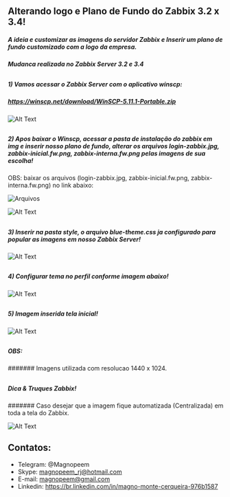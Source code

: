 

##                                      Alterando logo e Plano de Fundo do Zabbix 3.2 x 3.4!

##### A ideia e customizar as imagens do servidor Zabbix e Inserir um plano de fundo customizado com a logo da empresa.

##### Mudanca realizada no Zabbix Server 3.2 e 3.4


##
##### 1) Vamos acessar o Zabbix Server com o aplicativo winscp:

##### https://winscp.net/download/WinSCP-5.11.1-Portable.zip


![Alt Text](https://github.com/MagnoMonteCerqueira/Zabbix/blob/master/Zabbix_3.4/src/img/Background/winscp_ssh.PNG)

##
##### 2) Apos baixar o Winscp, acessar a pasta de instalação do zabbix em img e inserir nosso plano de fundo, alterar os arquivos  login-zabbix.jpg, zabbix-inicial.fw.png, zabbix-interna.fw.png pelas imagens de sua escolha!

OBS: baixar os arquivos (login-zabbix.jpg, zabbix-inicial.fw.png, zabbix-interna.fw.png) no link abaixo:

![Arquivos](https://github.com/MagnoMonteCerqueira/Zabbix/tree/master/Zabbix_3.4/Tema/Arquivos)

![Alt Text](https://github.com/MagnoMonteCerqueira/Zabbix/blob/master/Zabbix_3.4/src/img/Background/img.PNG)

##
##### 3) Inserir na pasta style, o arquivo blue-theme.css ja configurado para popular as imagens em nosso Zabbix Server!

![Alt Text](https://github.com/MagnoMonteCerqueira/Zabbix/blob/master/Zabbix_3.4/src/img/Background/estilo.PNG)

##
##### 4) Configurar tema no perfil conforme imagem abaixo!

![Alt Text](https://github.com/MagnoMonteCerqueira/Zabbix/blob/master/Zabbix_3.4/src/img/Background/tema.PNG)

##
##### 5) Imagem inserida tela inicial!

![Alt Text](https://github.com/MagnoMonteCerqueira/Zabbix/blob/master/Zabbix_3.4/src/img/Background/fundo.PNG)

##
##### OBS:

####### Imagens utilizada com resolucao 1440 x 1024.

##
##### Dica & Truques Zabbix!

####### Caso desejar que a imagem fique automatizada (Centralizada) em toda a tela do Zabbix.

![Alt Text](https://github.com/MagnoMonteCerqueira/Zabbix/blob/master/Zabbix_3.4/src/img/Background/Dicas&TruquesTema.PNG)


##
## Contatos:


* Telegram: @Magnopeem
* Skype: magnopeem_rj@hotmail.com
* E-mail: magnopeem@gmail.com
* Linkedin: https://br.linkedin.com/in/magno-monte-cerqueira-976b1587






